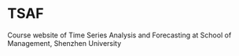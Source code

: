 # TSAF
Course website of Time Series Analysis and Forecasting at School of Management, Shenzhen University
